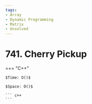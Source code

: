 ```yaml
---
tags:
- Array
- Dynamic Programming
- Matrix
- Unsolved
---
```



# 741. Cherry Pickup

=== "C++"

    $Time: O()$

    $Space: O()$

    ``` c++
    ```